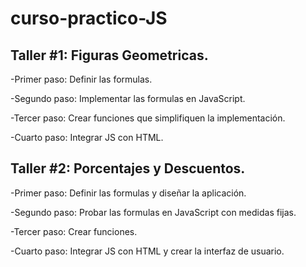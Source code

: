 # curso-practico-JS

## Taller #1: Figuras Geometricas.

-Primer paso: Definir las formulas.

-Segundo paso: Implementar las formulas en JavaScript.

-Tercer paso: Crear funciones que simplifiquen la implementación.

-Cuarto paso: Integrar JS con HTML.

## Taller #2: Porcentajes y Descuentos.

-Primer paso: Definir las formulas y diseñar la aplicación.

-Segundo paso: Probar las formulas en JavaScript con medidas fijas.

-Tercer paso: Crear funciones.

-Cuarto paso: Integrar JS con HTML y crear la interfaz de usuario.
